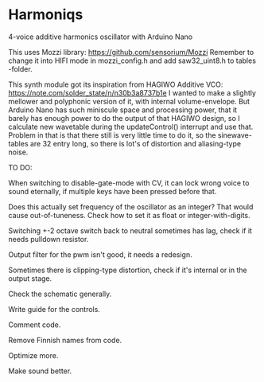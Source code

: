 # Harmoniqs
 4-voice additive harmonics oscillator with Arduino Nano

 This uses Mozzi library: https://github.com/sensorium/Mozzi
 Remember to change it into HIFI mode in mozzi_config.h and add saw32_uint8.h to tables -folder.

 This synth module got its inspiration from HAGIWO Additive VCO: https://note.com/solder_state/n/n30b3a8737b1e
 I wanted to make a slightly mellower and polyphonic version of it, with internal volume-envelope.
 But Arduino Nano has such miniscule space  and processing power, that it barely has enough power
 to do the output of that HAGIWO design, so I calculate new wavetable during the updateControl() interrupt
 and use that. Problem in that is that there still is very little time to do it, so the sinewave-tables
 are 32 entry long, so there is lot's of distortion and aliasing-type noise.

 TO DO:
 
 When switching to disable-gate-mode with CV, it can lock wrong voice to sound eternally,
 if multiple keys have been pressed before that.

 Does this actually set frequency of the oscillator as an integer? That would cause out-of-tuneness.
 Check how to set it as float or integer-with-digits.

 Switching +-2 octave switch back to neutral sometimes has lag, check if it needs pulldown resistor.

 Output filter for the pwm isn't good, it needs a redesign.

 Sometimes there is clipping-type distortion, check if it's internal or in the output stage.

 Check the schematic generally.

 Write guide for the controls.

 Comment code.

 Remove Finnish names from code.

 Optimize more.

 Make sound better.
